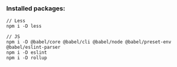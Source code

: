 ### Installed packages:
```
// Less
npm i -D less

// JS
npm i -D @babel/core @babel/cli @babel/node @babel/preset-env @babel/eslint-parser
npm i -D eslint
npm i -D rollup
```